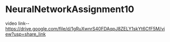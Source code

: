 # NeuralNetworkAssignment10
video link--https://drive.google.com/file/d/1gRuXwnrS40FDAqpJ8ZELY1skYt6CfF5M/view?usp=share_link
